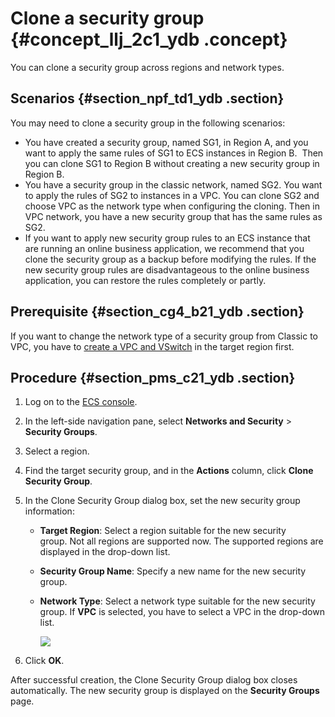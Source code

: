 # Clone a security group {#concept_llj_2c1_ydb .concept}

You can clone a security group across regions and network types.

## Scenarios {#section_npf_td1_ydb .section}

You may need to clone a security group in the following scenarios:

-   You have created a security group, named SG1, in Region A, and you want to apply the same rules of SG1 to ECS instances in Region B.  Then you can clone SG1 to Region B without creating a new security group in Region B.
-   You have a security group in the classic network, named SG2. You want to apply the rules of SG2 to instances in a VPC. You can clone SG2 and choose VPC as the network type when configuring the cloning. Then in VPC network, you have a new security group that has the same rules as SG2.
-   If you want to apply new security group rules to an ECS instance that are running an online business application, we recommend that you clone the security group as a backup before modifying the rules. If the new security group rules are disadvantageous to the online business application, you can restore the rules completely or partly.

## Prerequisite {#section_cg4_b21_ydb .section}

If you want to change the network type of a security group from Classic to VPC, you have to [create a VPC and VSwitch](https://partners-intl.aliyun.com/help/faq-detail/27710.htm) in the target region first.

## Procedure {#section_pms_c21_ydb .section}

1.  Log on to the [ECS console](https://partners-intl.console.aliyun.com/#/ecs).
2.  In the left-side navigation pane, select **Networks and Security** \> **Security Groups**.
3.  Select a region.
4.  Find the target security group, and in the **Actions** column, click **Clone Security Group**.
5.  In the Clone Security Group dialog box, set the new security group information:
    -   **Target Region**: Select a region suitable for the new security group. Not all regions are supported now. The supported regions are displayed in the drop-down list.
    -   **Security Group Name**: Specify a new name for the new security group.
    -   **Network Type**: Select a network type suitable for the new security group. If **VPC** is selected, you have to select a VPC in the drop-down list.

        ![](http://static-aliyun-doc.oss-cn-hangzhou.aliyuncs.com/assets/img/9724/15395049084664_en-US.png)

6.  Click **OK**.

After successful creation, the Clone Security Group dialog box closes automatically. The new security group is displayed on the **Security Groups** page.

